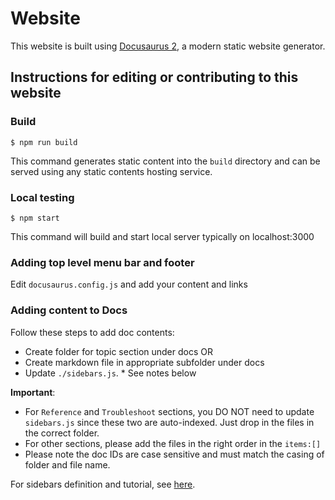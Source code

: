 # Website

This website is built using [Docusaurus 2](https://docusaurus.io/), a modern static website generator.

## Instructions for editing or contributing to this website

### Build

```
$ npm run build
```

This command generates static content into the `build` directory and can be served using any static contents hosting service.

### Local testing

```
$ npm start
```

This command will build and start local server typically on localhost:3000

### Adding top level menu bar and footer

Edit `docusaurus.config.js` and add your content and links

### Adding content to Docs

Follow these steps to add doc contents:

- Create folder for topic section under docs OR
- Create markdown file in appropriate subfolder under docs
- Update `./sidebars.js`. \* See notes below

**Important**:

- For `Reference` and `Troubleshoot` sections, you DO NOT need to update `sidebars.js` since these two are auto-indexed. Just drop in the files in the correct folder.
- For other sections, please add the files in the right order in the `items:[]`
- Please note the doc IDs are case sensitive and must match the casing of folder and file name.

For sidebars definition and tutorial, see [here](https://docusaurus.io/docs/sidebar/items).
